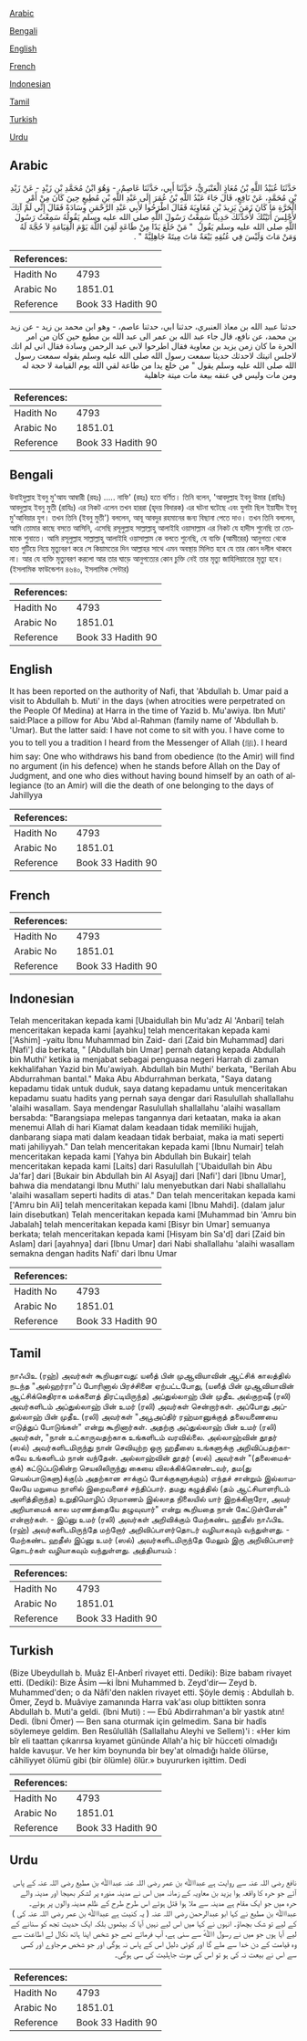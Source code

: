 [Arabic](#arabic)

[Bengali](#bengali)

[English](#english)

[French](#french)

[Indonesian](#indonesian)

[Tamil](#tamil)

[Turkish](#turkish)

[Urdu](#urdu)

## Arabic


<div dir="rtl" lang="ar" style={{fontSize:'larger',backgroundColor:'#f8f9fa',padding:20}}>
حَدَّثَنَا عُبَيْدُ اللَّهِ بْنُ مُعَاذٍ الْعَنْبَرِيُّ، حَدَّثَنَا أَبِي، حَدَّثَنَا عَاصِمٌ، - وَهُوَ ابْنُ مُحَمَّدِ بْنِ زَيْدٍ - عَنْ زَيْدِ بْنِ مُحَمَّدٍ، عَنْ نَافِعٍ، قَالَ جَاءَ عَبْدُ اللَّهِ بْنُ عُمَرَ إِلَى عَبْدِ اللَّهِ بْنِ مُطِيعٍ حِينَ كَانَ مِنْ أَمْرِ الْحَرَّةِ مَا كَانَ زَمَنَ يَزِيدَ بْنِ مُعَاوِيَةَ فَقَالَ اطْرَحُوا لأَبِي عَبْدِ الرَّحْمَنِ وِسَادَةً فَقَالَ إِنِّي لَمْ آتِكَ لأَجْلِسَ أَتَيْتُكَ لأُحَدِّثَكَ حَدِيثًا سَمِعْتُ رَسُولَ اللَّهِ صلى الله عليه وسلم يَقُولُهُ سَمِعْتُ رَسُولَ اللَّهِ صلى الله عليه وسلم يَقُولُ ‏ "‏ مَنْ خَلَعَ يَدًا مِنْ طَاعَةٍ لَقِيَ اللَّهَ يَوْمَ الْقِيَامَةِ لاَ حُجَّةَ لَهُ وَمَنْ مَاتَ وَلَيْسَ فِي عُنُقِهِ بَيْعَةٌ مَاتَ مِيتَةً جَاهِلِيَّةً ‏"‏ ‏.‏
</div>
<div style={{backgroundColor:'#f8f9fa',padding:20, marginBottom: 10}}><table> <thead> <tr> <th>References:</th> <th></th> </tr> </thead> <tbody><tr><td>Hadith No</td><td>4793</td></tr><tr><td>Arabic No</td><td>1851.01</td></tr><tr><td>Reference</td><td>Book 33 Hadith 90</td></tr></tbody></table></div>


<div dir="rtl" lang="ar" style={{fontSize:'larger',backgroundColor:'#f8f9fa',padding:20}}>
حدثنا عبيد الله بن معاذ العنبري، حدثنا ابي، حدثنا عاصم، - وهو ابن محمد بن زيد - عن زيد بن محمد، عن نافع، قال جاء عبد الله بن عمر الى عبد الله بن مطيع حين كان من امر الحرة ما كان زمن يزيد بن معاوية فقال اطرحوا لابي عبد الرحمن وسادة فقال اني لم اتك لاجلس اتيتك لاحدثك حديثا سمعت رسول الله صلى الله عليه وسلم يقوله سمعت رسول الله صلى الله عليه وسلم يقول " من خلع يدا من طاعة لقي الله يوم القيامة لا حجة له ومن مات وليس في عنقه بيعة مات ميتة جاهلية
</div>
<div style={{backgroundColor:'#f8f9fa',padding:20, marginBottom: 10}}><table> <thead> <tr> <th>References:</th> <th></th> </tr> </thead> <tbody><tr><td>Hadith No</td><td>4793</td></tr><tr><td>Arabic No</td><td>1851.01</td></tr><tr><td>Reference</td><td>Book 33 Hadith 90</td></tr></tbody></table></div>

## Bengali


<div dir="ltr" lang="bn" style={{fontSize:'larger',backgroundColor:'#f8f9fa',padding:20}}>
উবাইদুল্লাহ ইবনু মু'আয আম্বারী (রহঃ) ..... নাফি' (রহঃ) হতে বর্ণিত। তিনি বলেন, 'আবদুল্লাহ ইবনু উমার (রাযিঃ) আবদুল্লাহ ইবনু মুতী (রাযিঃ) এর নিকট এলেন তখন হাররা (হৃদয় বিদারক) এর ঘটনা ঘটেছে এবং যুগটা ছিল ইয়াযীদ ইবনু মু'আবিয়ার যুগ। তখন তিনি (ইবনু মুতী') বললেন, আবূ আবদুর রহমানের জন্য বিছানা পেতে দাও। তখন তিনি বললেন, আমি তোমার কাছে বসতে আসিনি, এসেছি রসূলুল্লাহ সাল্লাল্লাহু আলাইহি ওয়াসাল্লাম এর নিকট যে হাদীস শুনেছি তা তোমাকে শুনাতে। আমি রসূলুল্লাহ সাল্লাল্লাহু আলাইহি ওয়াসাল্লাম কে বলতে শুনেছি, যে ব্যক্তি (আমীরের) আনুগত্য থেকে হাত গুটিয়ে নিয়ে মৃত্যুবরণ করে সে কিয়ামতের দিন আল্লাহর সাথে এমন অবস্থায় মিলিত হবে যে তার কোন দলীল থাকবে না। আর যে ব্যক্তি মৃত্যুবরণ করলো আর তার ঘাড়ে আনুগত্যের কোন চুক্তি নেই তার মৃত্যু জাহিলিয়াতের মৃত্যু হবে। (ইসলামিক ফাউন্ডেশন ৪৬৪০, ইসলামিক সেন্টার)
</div>
<div style={{backgroundColor:'#f8f9fa',padding:20, marginBottom: 10}}><table> <thead> <tr> <th>References:</th> <th></th> </tr> </thead> <tbody><tr><td>Hadith No</td><td>4793</td></tr><tr><td>Arabic No</td><td>1851.01</td></tr><tr><td>Reference</td><td>Book 33 Hadith 90</td></tr></tbody></table></div>

## English


<div dir="ltr" lang="en" style={{fontSize:'larger',backgroundColor:'#f8f9fa',padding:20}}>
It has been reported on the authority of Nafi, that 'Abdullah b. Umar paid a visit to Abdullah b. Muti' in the days (when atrocities were perpetrated on the People Of Medina) at Harra in the time of Yazid b. Mu'awiya. Ibn Muti' said:Place a pillow for Abu 'Abd al-Rahman (family name of 'Abdullah b. 'Umar). But the latter said: I have not come to sit with you. I have come to you to tell you a tradition I heard from the Messenger of Allah (ﷺ). I heard him say: One who withdraws his band from obedience (to the Amir) will find no argument (in his defence) when he stands before Allah on the Day of Judgment, and one who dies without having bound himself by an oath of allegiance (to an Amir) will die the death of one belonging to the days of Jahillyya
</div>
<div style={{backgroundColor:'#f8f9fa',padding:20, marginBottom: 10}}><table> <thead> <tr> <th>References:</th> <th></th> </tr> </thead> <tbody><tr><td>Hadith No</td><td>4793</td></tr><tr><td>Arabic No</td><td>1851.01</td></tr><tr><td>Reference</td><td>Book 33 Hadith 90</td></tr></tbody></table></div>

## French


<div dir="ltr" lang="fr" style={{fontSize:'larger',backgroundColor:'#f8f9fa',padding:20}}>

</div>
<div style={{backgroundColor:'#f8f9fa',padding:20, marginBottom: 10}}><table> <thead> <tr> <th>References:</th> <th></th> </tr> </thead> <tbody><tr><td>Hadith No</td><td>4793</td></tr><tr><td>Arabic No</td><td>1851.01</td></tr><tr><td>Reference</td><td>Book 33 Hadith 90</td></tr></tbody></table></div>

## Indonesian


<div dir="ltr" lang="id" style={{fontSize:'larger',backgroundColor:'#f8f9fa',padding:20}}>
Telah menceritakan kepada kami [Ubaidullah bin Mu'adz Al 'Anbari] telah menceritakan kepada kami [ayahku] telah menceritakan kepada kami ['Ashim] -yaitu Ibnu Muhammad bin Zaid- dari [Zaid bin Muhammad] dari [Nafi'] dia berkata, " [Abdullah bin Umar] pernah datang kepada Abdullah bin Muthi' ketika ia menjabat sebagai penguasa negeri Harrah di zaman kekhalifahan Yazid bin Mu'awiyah. Abdullah bin Muthi' berkata, "Berilah Abu Abdurrahman bantal." Maka Abu Abdurrahman berkata, "Saya datang kepadamu tidak untuk duduk, saya datang kepadamu untuk menceritakan kepadamu suatu hadits yang pernah saya dengar dari Rasulullah shallallahu 'alaihi wasallam. Saya mendengar Rasulullah shallallahu 'alaihi wasallam bersabda: "Barangsiapa melepas tangannya dari ketaatan, maka ia akan menemui Allah di hari Kiamat dalam keadaan tidak memiliki hujjah, danbarang siapa mati dalam keadaan tidak berbaiat, maka ia mati seperti mati jahiliyyah." Dan telah menceritakan kepada kami [Ibnu Numair] telah menceritakan kepada kami [Yahya bin Abdullah bin Bukair] telah menceritakan kepada kami [Laits] dari Rasulullah ['Ubaidullah bin Abu Ja'far] dari [Bukair bin Abdullah bin Al Asyaj] dari [Nafi'] dari [Ibnu Umar], bahwa dia mendatangi Ibnu Muthi' lalu menyebutkan dari Nabi shallallahu 'alaihi wasallam seperti hadits di atas." Dan telah menceritakan kepada kami ['Amru bin Ali] telah menceritakan kepada kami [Ibnu Mahdi]. (dalam jalur lain disebutkan) Telah menceritakan kepada kami [Muhammad bin 'Amru bin Jabalah] telah menceritakan kepada kami [Bisyr bin Umar] semuanya berkata; telah menceritakan kepada kami [Hisyam bin Sa'd] dari [Zaid bin Aslam] dari [ayahnya] dari [Ibnu Umar] dari Nabi shallallahu 'alaihi wasallam semakna dengan hadits Nafi' dari Ibnu Umar
</div>
<div style={{backgroundColor:'#f8f9fa',padding:20, marginBottom: 10}}><table> <thead> <tr> <th>References:</th> <th></th> </tr> </thead> <tbody><tr><td>Hadith No</td><td>4793</td></tr><tr><td>Arabic No</td><td>1851.01</td></tr><tr><td>Reference</td><td>Book 33 Hadith 90</td></tr></tbody></table></div>

## Tamil


<div dir="ltr" lang="ta" style={{fontSize:'larger',backgroundColor:'#f8f9fa',padding:20}}>
நாஃபிஉ (ரஹ்) அவர்கள் கூறியதாவது: யஸீத் பின் முஆவியாவின் ஆட்சிக் காலத்தில் நடந்த "அல்ஹர்ரா"ப் போரினால் பிரச்சினை ஏற்பட்டபோது, (யஸீத் பின் முஆவியாவின் ஆட்சிக்கெதிராக மக்களைத் திரட்டியிருந்த) அப்துல்லாஹ் பின் முதீஉ அல்குறஷீ (ரலி) அவர்களிடம் அப்துல்லாஹ் பின் உமர் (ரலி) அவர்கள் சென்றார்கள். அப்போது அப்துல்லாஹ் பின் முதீஉ (ரலி) அவர்கள் "அபூஅப்திர் ரஹ்மானுக்குத் தலையணையை எடுத்துப் போடுங்கள்" என்று கூறினார்கள். அதற்கு அப்துல்லாஹ் பின் உமர் (ரலி) அவர்கள், "நான் உட்காருவதற்காக உங்களிடம் வரவில்லை. அல்லாஹ்வின் தூதர் (ஸல்) அவர்களிடமிருந்து நான் செவியுற்ற ஒரு ஹதீஸை உங்களுக்கு அறிவிப்பதற்காகவே உங்களிடம் நான் வந்தேன். அல்லாஹ்வின் தூதர் (ஸல்) அவர்கள் "(தலைமைக்குக்) கட்டுப்படுகின்ற செயலிலிருந்து கையை விலக்கிக்கொண்டவர், தம(து செயல்பாடுகளு)க்கு(ம் அதற்கான சாக்குப் போக்குகளுக்கும்) எந்தச் சான்றும் இல்லாமலேயே மறுமை நாளில் இறைவனைச் சந்திப்பார். தமது கழுத்தில் (தம் ஆட்சியாளரிடம் அளித்திருந்த) உறுதிமொழிப் பிரமாணம் இல்லாத நிலையில் யார் இறக்கிறாரோ, அவர் அறியாமைக் கால மரணத்தையே தழுவுவார்" என்று கூறியதை நான் கேட்டுள்ளேன்" என்றார்கள். - இப்னு உமர் (ரலி) அவர்கள் அறிவிக்கும் மேற்கண்ட ஹதீஸ் நாஃபிஉ (ரஹ்) அவர்களிடமிருந்தே மற்றோர் அறிவிப்பாளர்தொடர் வழியாகவும் வந்துள்ளது. - மேற்கண்ட ஹதீஸ் இப்னு உமர் (ஸல்) அவர்களிடமிருந்தே மேலும் இரு அறிவிப்பாளர் தொடர்கள் வழியாகவும் வந்துள்ளது. அத்தியாயம் :
</div>
<div style={{backgroundColor:'#f8f9fa',padding:20, marginBottom: 10}}><table> <thead> <tr> <th>References:</th> <th></th> </tr> </thead> <tbody><tr><td>Hadith No</td><td>4793</td></tr><tr><td>Arabic No</td><td>1851.01</td></tr><tr><td>Reference</td><td>Book 33 Hadith 90</td></tr></tbody></table></div>

## Turkish


<div dir="ltr" lang="tr" style={{fontSize:'larger',backgroundColor:'#f8f9fa',padding:20}}>
(Bize Ubeydullah b. Muâz El-Anberî rivayet etti. Dediki): Bize babam rivayet etti. (Dediki): Bize Âsim —ki İbni Muhammed b. Zeyd'dir— Zeyd b. Muhammed'den; o da Nâfi'den naklen rivayet etti. Şöyle demiş : Abdullah b. Ömer, Zeyd b. Muâviye zamanında Harra vak'ası olup bittikten sonra Abdullah b. Muti'a geldi. (îbni Muti) : — Ebû Abdirrahman'a bîr yastık atın! Dedi. (İbni Ömer) — Ben sana oturmak için gelmedim. Sana bir hadîs söylemeye geldim. Ben ResûluIIâh (Sallallahu Aleyhi ve Sellem)'i : «Her kim bîr eli taattan çıkarırsa kıyamet gününde Allah'a hiç bîr hücceti olmadığı halde kavuşur. Ve her kim boynunda bir bey'at olmadığı halde ölürse, câhiliyyet ölümü gibi (bir ölümle) ölür.» buyururken işittim. Dedi
</div>
<div style={{backgroundColor:'#f8f9fa',padding:20, marginBottom: 10}}><table> <thead> <tr> <th>References:</th> <th></th> </tr> </thead> <tbody><tr><td>Hadith No</td><td>4793</td></tr><tr><td>Arabic No</td><td>1851.01</td></tr><tr><td>Reference</td><td>Book 33 Hadith 90</td></tr></tbody></table></div>

## Urdu


<div dir="rtl" lang="ur" style={{fontSize:'larger',backgroundColor:'#f8f9fa',padding:20}}>
نافع رضی ‌اللہ ‌عنہ سے روایت ہے عبداﷲ بن عمر رضی ‌اللہ ‌عنہ عبداﷲ بن مطیع رضی ‌اللہ ‌عنہ کے پاس آئے جو حرہ کا واقعہ ہوا یزید بن معاویہ کے زمانہ میں اس نے مدینہ منورہ پر لشکر بھیجا اور مدینہ والے حرہ میں جو ایک مقام ہے مدینہ سے ملا ہوا قتل ہوئے اس طرح طرح کے ظلم مدینہ والوں پر ہوئے۔ عبداﷲ بن مطیع نے کہا ابو عبدالرحمن رضی ‌اللہ ‌عنہ ( یہ کنیت ہے عبداﷲ بن عمر رضی ‌اللہ ‌عنہ کی ) کے لیے تو شک بچھاؤ۔ انہوں نے کہا میں اس لیے نہیں آیا کہ بیٹھوں بلکہ ایک حدیث تجھ کو سنانے کے لیے آیا ہوں جو میں نے رسول اﷲؐ سے سنی ہے، آپ فرماتے تھے جو شخص اپنا ہاتھ نکال لے اطاعت سے وہ قیامت کے دن خدا سے ملے گا اور کوئی دلیل اس کے پاس نہ ہوگی اور جو شخص مرجاوے اور کسی سے اس نے بیعت نہ کی ہو تو اس کی موت جاہلیت کی سی ہوگی۔
</div>
<div style={{backgroundColor:'#f8f9fa',padding:20, marginBottom: 10}}><table> <thead> <tr> <th>References:</th> <th></th> </tr> </thead> <tbody><tr><td>Hadith No</td><td>4793</td></tr><tr><td>Arabic No</td><td>1851.01</td></tr><tr><td>Reference</td><td>Book 33 Hadith 90</td></tr></tbody></table></div>